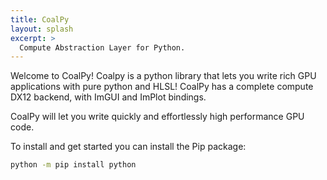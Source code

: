 ```yaml
---
title: CoalPy
layout: splash 
excerpt: >
  Compute Abstraction Layer for Python.
---
```


Welcome to CoalPy! Coalpy is a python library that lets you write rich GPU applications with pure python and HLSL!
CoalPy has a complete compute DX12 backend, with ImGUI and ImPlot bindings. 

CoalPy will let you write quickly and effortlessly high performance GPU code.

To install and get started you can install the Pip package:

```bash
python -m pip install python
```



